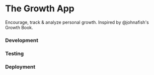 # The Growth App

Encourage, track & analyze personal growth. Inspired by @johnafish's Growth Book.

### Development

### Testing

### Deployment
